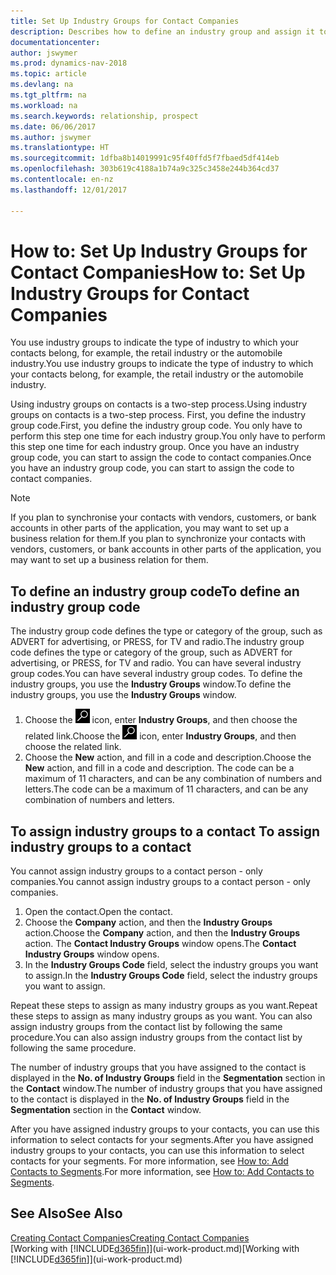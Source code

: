```yaml
---
title: Set Up Industry Groups for Contact Companies
description: Describes how to define an industry group and assign it to a contact company, for example, the retail industry or the automobile industry.
documentationcenter: 
author: jswymer
ms.prod: dynamics-nav-2018
ms.topic: article
ms.devlang: na
ms.tgt_pltfrm: na
ms.workload: na
ms.search.keywords: relationship, prospect
ms.date: 06/06/2017
ms.author: jswymer
ms.translationtype: HT
ms.sourcegitcommit: 1dfba8b14019991c95f40ffd5f7fbaed5df414eb
ms.openlocfilehash: 303b619c4188a1b74a9c325c3458e244b364cd37
ms.contentlocale: en-nz
ms.lasthandoff: 12/01/2017

---
```

# <a name="how-to-set-up-industry-groups-for-contact-companies"></a><span data-ttu-id="78ec8-103">How to: Set Up Industry Groups for Contact Companies</span><span class="sxs-lookup"><span data-stu-id="78ec8-103">How to: Set Up Industry Groups for Contact Companies</span></span>
<span data-ttu-id="78ec8-104">You use industry groups to indicate the type of industry to which your contacts belong, for example, the retail industry or the automobile industry.</span><span class="sxs-lookup"><span data-stu-id="78ec8-104">You use industry groups to indicate the type of industry to which your contacts belong, for example, the retail industry or the automobile industry.</span></span>

<span data-ttu-id="78ec8-105">Using industry groups on contacts is a two-step process.</span><span class="sxs-lookup"><span data-stu-id="78ec8-105">Using industry groups on contacts is a two-step process.</span></span> <span data-ttu-id="78ec8-106">First, you define the industry group code.</span><span class="sxs-lookup"><span data-stu-id="78ec8-106">First, you define the industry group code.</span></span> <span data-ttu-id="78ec8-107">You only have to perform this step one time for each industry group.</span><span class="sxs-lookup"><span data-stu-id="78ec8-107">You only have to perform this step one time for each industry group.</span></span> <span data-ttu-id="78ec8-108">Once you have an industry group code, you can start to assign the code to contact companies.</span><span class="sxs-lookup"><span data-stu-id="78ec8-108">Once you have an industry group code, you can start to assign the code to contact companies.</span></span>

> [!NOTE]  
>   <span data-ttu-id="78ec8-109">If you plan to synchronise your contacts with vendors, customers, or bank accounts in other parts of the application, you may want to set up a business relation for them.</span><span class="sxs-lookup"><span data-stu-id="78ec8-109">If you plan to synchronize your contacts with vendors, customers, or bank accounts in other parts of the application, you may want to set up a business relation for them.</span></span>

## <a name="to-define-an-industry-group-code"></a><span data-ttu-id="78ec8-110">To define an industry group code</span><span class="sxs-lookup"><span data-stu-id="78ec8-110">To define an industry group code</span></span>
<span data-ttu-id="78ec8-111">The industry group code defines the type or category of the group, such as ADVERT for advertising, or PRESS, for TV and radio.</span><span class="sxs-lookup"><span data-stu-id="78ec8-111">The industry group code defines the type or category of the group, such as ADVERT for advertising, or PRESS, for TV and radio.</span></span> <span data-ttu-id="78ec8-112">You can have several industry group codes.</span><span class="sxs-lookup"><span data-stu-id="78ec8-112">You can have several industry group codes.</span></span> <span data-ttu-id="78ec8-113">To define the industry groups, you use the **Industry Groups** window.</span><span class="sxs-lookup"><span data-stu-id="78ec8-113">To define the industry groups, you use the **Industry Groups** window.</span></span>

1. <span data-ttu-id="78ec8-114">Choose the ![Search for Page or Report](media/ui-search/search_small.png "Search for Page or Report icon") icon, enter **Industry Groups**, and then choose the related link.</span><span class="sxs-lookup"><span data-stu-id="78ec8-114">Choose the ![Search for Page or Report](media/ui-search/search_small.png "Search for Page or Report icon") icon, enter **Industry Groups**, and then choose the related link.</span></span>
2. <span data-ttu-id="78ec8-115">Choose the **New** action, and fill in a code and description.</span><span class="sxs-lookup"><span data-stu-id="78ec8-115">Choose the **New** action, and fill in a code and description.</span></span> <span data-ttu-id="78ec8-116">The code can be a maximum of 11 characters, and can be any combination of numbers and letters.</span><span class="sxs-lookup"><span data-stu-id="78ec8-116">The code can be a maximum of 11 characters, and can be any combination of numbers and letters.</span></span>

## <span data-ttu-id="78ec8-117"><a name="AssignIndustryGroupContact"></a> To assign industry groups to a contact</span><span class="sxs-lookup"><span data-stu-id="78ec8-117"><a name="AssignIndustryGroupContact"></a> To assign industry groups to a contact</span></span>
<span data-ttu-id="78ec8-118">You cannot assign industry groups to a contact person - only companies.</span><span class="sxs-lookup"><span data-stu-id="78ec8-118">You cannot assign industry groups to a contact person - only companies.</span></span>

1. <span data-ttu-id="78ec8-119">Open the contact.</span><span class="sxs-lookup"><span data-stu-id="78ec8-119">Open the contact.</span></span>
2. <span data-ttu-id="78ec8-120">Choose the **Company** action, and then the **Industry Groups** action.</span><span class="sxs-lookup"><span data-stu-id="78ec8-120">Choose the **Company** action, and then the **Industry Groups** action.</span></span> <span data-ttu-id="78ec8-121">The **Contact Industry Groups** window opens.</span><span class="sxs-lookup"><span data-stu-id="78ec8-121">The **Contact Industry Groups** window opens.</span></span>
3. <span data-ttu-id="78ec8-122">In the **Industry Groups Code** field, select the industry groups you want to assign.</span><span class="sxs-lookup"><span data-stu-id="78ec8-122">In the **Industry Groups Code** field, select the industry groups you want to assign.</span></span>

<span data-ttu-id="78ec8-123">Repeat these steps to assign as many industry groups as you want.</span><span class="sxs-lookup"><span data-stu-id="78ec8-123">Repeat these steps to assign as many industry groups as you want.</span></span> <span data-ttu-id="78ec8-124">You can also assign industry groups from the contact list by following the same procedure.</span><span class="sxs-lookup"><span data-stu-id="78ec8-124">You can also assign industry groups from the contact list by following the same procedure.</span></span>

<span data-ttu-id="78ec8-125">The number of industry groups that you have assigned to the contact is displayed in the **No. of Industry Groups** field in the **Segmentation** section in the **Contact** window.</span><span class="sxs-lookup"><span data-stu-id="78ec8-125">The number of industry groups that you have assigned to the contact is displayed in the **No. of Industry Groups** field in the **Segmentation** section in the **Contact** window.</span></span>

<span data-ttu-id="78ec8-126">After you have assigned industry groups to your contacts, you can use this information to select contacts for your segments.</span><span class="sxs-lookup"><span data-stu-id="78ec8-126">After you have assigned industry groups to your contacts, you can use this information to select contacts for your segments.</span></span> <span data-ttu-id="78ec8-127">For more information, see [How to: Add Contacts to Segments](marketing-add-contact-segment.md).</span><span class="sxs-lookup"><span data-stu-id="78ec8-127">For more information, see [How to: Add Contacts to Segments](marketing-add-contact-segment.md).</span></span>

## <a name="see-also"></a><span data-ttu-id="78ec8-128">See Also</span><span class="sxs-lookup"><span data-stu-id="78ec8-128">See Also</span></span>
[<span data-ttu-id="78ec8-129">Creating Contact Companies</span><span class="sxs-lookup"><span data-stu-id="78ec8-129">Creating Contact Companies</span></span>](marketing-create-contact-companies.md)  
<span data-ttu-id="78ec8-130">[Working with [!INCLUDE[d365fin](includes/d365fin_md.md)]](ui-work-product.md)</span><span class="sxs-lookup"><span data-stu-id="78ec8-130">[Working with [!INCLUDE[d365fin](includes/d365fin_md.md)]](ui-work-product.md)</span></span>

